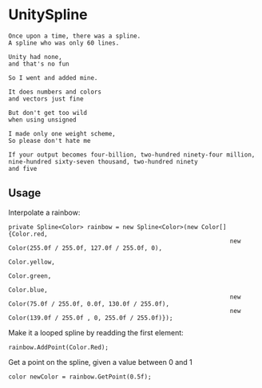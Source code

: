 # UnitySpline
    Once upon a time, there was a spline.
    A spline who was only 60 lines. 

    Unity had none, 
    and that's no fun

    So I went and added mine.

    It does numbers and colors 
    and vectors just fine

    But don't get too wild 
    when using unsigned

    I made only one weight scheme,
    So please don't hate me

    If your output becomes four-billion, two-hundred ninety-four million, nine-hundred sixty-seven thousand, two-hundred ninety
    and five


## Usage
Interpolate a rainbow: 
```
private Spline<Color> rainbow = new Spline<Color>(new Color[]{Color.red, 
                                                              new Color(255.0f / 255.0f, 127.0f / 255.0f, 0), 
                                                              Color.yellow, 
                                                              Color.green, 
                                                              Color.blue, 
                                                              new Color(75.0f / 255.0f, 0.0f, 130.0f / 255.0f),
                                                              new Color(139.0f / 255.0f , 0, 255.0f / 255.0f)});
```

Make it a looped spline by readding the first element:
```
rainbow.AddPoint(Color.Red);
```
Get a point on the spline, given a value between 0 and 1
```
color newColor = rainbow.GetPoint(0.5f);
```
